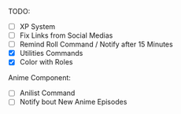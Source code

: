 TODO:
- [ ] XP System
- [ ] Fix Links from Social Medias
- [ ] Remind Roll Command / Notify after 15 Minutes
- [x] Utilities Commands
- [x] Color with Roles

Anime Component:
- [ ] Anilist Command
- [ ] Notify bout New Anime Episodes
